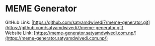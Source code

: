 # MEME Generator

GitHub Link: [https://github.com/satyamdwivedi7/meme-generator.git](https://github.com/satyamdwivedi7/meme-generator.git)
<br>
Website Link: [https://meme-generator.satyamdwivedi.com.np/](https://meme-generator.satyamdwivedi.com.np/)
